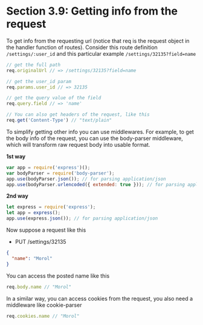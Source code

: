# Section 3.9: Getting info from the request

To get info from the requesting url (notice that req is the request object in the 
handler function of routes). Consider this 
route definition `/settings/:user_id` and this particular 
example `/settings/32135?field=name`

```js
// get the full path
req.originalUrl // => /settings/32135?field=name

// get the user_id param
req.params.user_id // => 32135

// get the query value of the field
req.query.field // => 'name'

// You can also get headers of the request, like this
req.get('Content-Type') // "text/plain"
```

To simplify getting other info you can use middlewares. For example, to get the body 
info of the request, you can use the body-parser middleware, which will transform 
raw request body into usable format.


**1st way**
```js
var app = require('express')();
var bodyParser = require('body-parser');
app.use(bodyParser.json()); // for parsing application/json
app.use(bodyParser.urlencoded({ extended: true })); // for parsing application/x-www-form-urlencoded
```

**2nd way**
```js
let express = require('express');
let app = express();
app.use(express.json()); // for parsing application/json
```
Now suppose a request like this

- PUT /settings/32135
```json
{
  "name": "Morol"
}
```


You can access the posted name like this
```js
req.body.name // "Morol"
```

In a similar way, you can access cookies from the request, you also need a middleware 
like cookie-parser
```js
req.cookies.name // "Morol"
```
